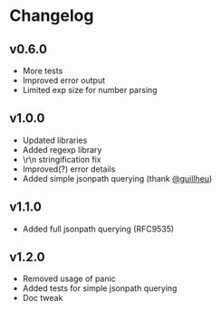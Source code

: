 # Changelog

## v0.6.0

- More tests
- Improved error output
- Limited exp size for number parsing

## v1.0.0

- Updated libraries
- Added regexp library
- \r\n stringification fix
- Improved(?) error details
- Added simple jsonpath querying (thank [@guillheu](https://github.com/guillheu))

## v1.1.0

- Added full jsonpath querying (RFC9535)

## v1.2.0

- Removed usage of panic
- Added tests for simple jsonpath querying
- Doc tweak

